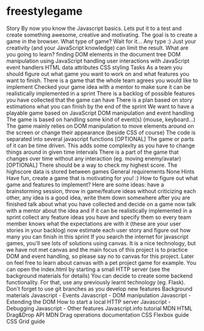 # freestylegame
Story By now you know the Javascript basics. Lets put it to a test and create something awesome, creative and motivating. The goal is to create a game in the browser. What type of game?  Wait for it...  Any type :) Just your creativity (and your JavaScript knowledge) can limit the result.  What are you going to learn? finding DOM elements in the document tree DOM manipulation using JavaScript handling user interactions with JavaScript event handlers HTML data attributes CSS styling Tasks As a team you should figure out what game you want to work on and what features you want to finish.  There is a game that the whole team agrees you would like to implement Checked your game idea with a mentor to make sure it can be realistically implemented in a sprint There is a backlog of possible features you have collected that the game can have There is a plan based on story estimations what you can finish by the end of the sprint We want to have a playable game based on JavaScript DOM manipulation and event handling  The game is based on handling some kind of event(s) (mouse, keyboard...) The game mainly relies on DOM manipulation to move elements around on the screen or change their appearance (beside CSS of course) The code is separated into several javascript functions [OPTIONAL] The game or parts of it can be time driven. This adds some complexity as you have to change things around in given time intervals  There is a part of the game that changes over time without any interaction (eg. moving enemy/avatar) [OPTIONAL] There should be a way to check my highest score.  The highscore data is stored between games General requirements None  Hints Have fun, create a game that is motivating for you! :) How to figure out what game and features to implement? Here are some ideas: have a brainstorming session, throw in game/feature ideas without criticizing each other, any idea is a good idea, write them down somewhere after you are finished talk about what you have collected and decide on a game now talk with a mentor about the idea and if it can be realistically implemented in a sprint collect any feature ideas you have and specify them so every team member knows what the expectations are with it (these are your user stories in your backlog) now estimate each user story and figure out how many you can finish in this sprint If you search the internet for javascript games, you'll see lots of solutions using canvas. It is a nice technology, but we have not met canvas and the main focus of this project is to practice DOM and event handling, so please say no to canvas for this project. Later on feel free to learn about canvas with a pet project game for example. You can open the index.html by starting a small HTTP server (see the background materials for details) You can decide to create some backend functionality. For that, use any previously learnt technology (eg. Flask). Don't forget to use git branches as you develop new features Background materials Javascript - Events Javascript - DOM manipulation Javascript - Extending the DOM How to start a local HTTP server Javascript - Debugging Javascript - Other features Javascript.info tutorial MDN HTML Drag&amp;Drop API MDN Drag operations documentation CSS Flexbox guide CSS Grid guide
